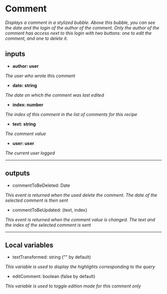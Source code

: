 # **Comment**

*Displays a comment in a stylized bubble. Above this bubble, you can see the date and the login of the author of the comment. Only the author of the comment has access next to this login with two buttons: one to edit the comment, and one to delete it.*

## **inputs**
- **author: user**

*The user who wrote this comment*

- **date: string**

*The date on which the comment was last edited*

- **index: number**

*The index of this comment in the list of comments for this recipe*

- **text: string**

*The comment value*

- **user: user**

*The current user logged*

----------
## **outputs**

- commentToBeDeleted: Date

*This event is returned when the used delete the comment. The date of the selected comment is then sent*

- commentToBeUpdated: {text, index}

*This event is returned when the comment value is changed. The text and the index of the selected comment is sent*

----------
## **Local variables**

- textTransformed: string ("" by default)

*This variable is used to display the highlights corresponding to the query*

- editComment: boolean (false by default)

*This variable is used to toggle edition mode for this comment only*